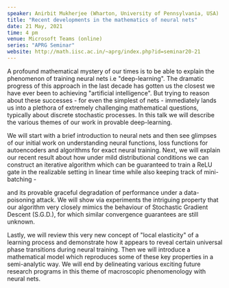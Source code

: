 ```yaml
---
speaker: Anirbit Mukherjee (Wharton, University of Pennsylvania, USA)
title: "Recent developments in the mathematics of neural nets"
date: 21 May, 2021
time: 4 pm
venue: Microsoft Teams (online)
series: "APRG Seminar"
website: http://math.iisc.ac.in/~aprg/index.php?id=seminar20-21
---
```


A profound mathematical mystery of our times is to be able to explain the phenomenon
of training neural nets i.e "deep-learning". The dramatic progress of this approach
in the last decade has gotten us the closest we have ever been to achieving "artificial
intelligence". But trying to reason about these successes - for even the simplest of
nets - immediately lands us into a plethora of extremely challenging mathematical questions,
typically about discrete stochastic processes. In this talk we will describe the various
themes of our work in provable deep-learning.

We will start with a brief introduction to neural nets and then see glimpses of our
initial work on understanding neural functions, loss functions for autoencoders and
algorithms for exact neural training. Next, we will explain our recent result about
how under mild distributional conditions we can construct an iterative algorithm which
can be guaranteed to train a ReLU gate in the realizable setting in linear time while
also keeping track of mini-batching - 

and its provable graceful degradation of performance under a data-poisoning attack. We
will show via experiments the intriguing property that our algorithm very closely mimics
the behaviour of Stochastic Gradient Descent (S.G.D.), for which similar convergence
guarantees are still unknown. 

Lastly, we will review this very new concept of "local elasticity" of a learning process
and demonstrate how it appears to reveal certain universal phase transitions during neural
training. Then we will introduce a mathematical model which reproduces some of these key
properties in a semi-analytic way. We will end by delineating various exciting future
research programs in this theme of macroscopic phenomenology with neural nets.
